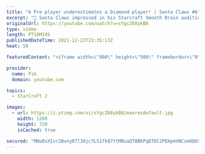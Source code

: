```yaml
---
title: "A Pro player underestimates a Diamond player! | Santa Claws #6"
excerpt: "🎅 Santa Claws impressed in his Starcraft Smooth Brain audition and has been granted an opportunity to be the next Smooth Brain. Will he impress or will his brain prove too wrinkled?   🎅 Santa Claws Playlist: https://www.youtube.com/playlist?list=PLFUDU8AOevUeWp37P_P5JW5JafF6mlcqh -- 🐷 Second Channel"
originalUrl: https://youtube.com/watch?v=sYgcZ68ykB8
type: video
length: PT19M34S
publishedDateTime: 2021-12-23T23:35:13Z
heat: 50

featuredContent: "<iframe width=\"800\" height=\"500\" frameborder=\"0\" src=\"https://www.youtube.com/embed/sYgcZ68ykB8\" allow=\"accelerometer; autoplay; encrypted-media; gyroscope; picture-in-picture\" allowfullscreen></iframe>"

provider:
  name: PiG
  domain: youtube.com

topics:
  - StarCraft 2

images:
  - url: https://i.ytimg.com/vi/sYgcZ68ykB8/maxresdefault.jpg
    width: 1280
    height: 720
    isCached: true

secured: "MNu0xXIvr2Buny07l38jc7LS1fkQ7YtMBuaQTBBkPqD7DC2PEKpmVNCsmOQGSK8mPbzKLPgzAN7mIobUh651WPJxjo1Qek3Vjqjltxby06jl3/3R9F7RUrFT++tcqRMVxvoqVursUGWzODAq5c8+Pbzk6oEr/bUhhgKGW91UE4j6Bf2etvFKhjhZ/qnInRuhZTjwcC//1SMVSJc3J3sp90fgcYBU4tu1LL+H03YneIVBlFGrGufvMEZ8yOU72vlIe/KjgnRTvXiXQUglQ03jC1NQrn2/3ckzZtRADhPN3JxBV6XZTrr0bC+Zz+iNurX9RSJW26S6By8wsTLQREHrQeQpSxr2hzdyA5l3SOizfQatklssM7g+msn0iKFr2AjxBivMjQm92YQ912QLR4cCX0IEozTgbJRgQNnQEl6tul0=;84fxZw4ds/Bew+qqOXWXTA=="
---
```


